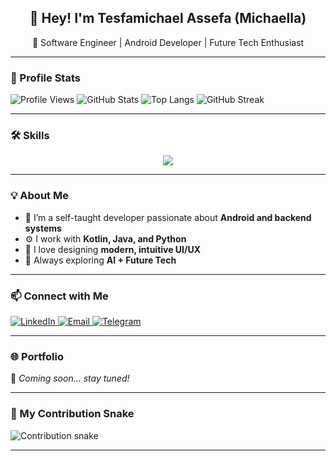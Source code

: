 <!-- 👋 Hey there! Welcome to my GitHub Profile -->

<h2 align="center">👋 Hey! I'm Tesfamichael Assefa (Michaella)</h2>
<p align="center">
🚀 Software Engineer | Android Developer | Future Tech Enthusiast  
</p>

---

### 💫 Profile Stats
![Profile Views](https://komarev.com/ghpvc/?username=Michaella4110&style=flat)
![GitHub Stats](https://github-readme-stats.vercel.app/api?username=Michaella4110&show_icons=true&theme=radical)
![Top Langs](https://github-readme-stats.vercel.app/api/top-langs/?username=Michaella4110&layout=compact&theme=radical)
![GitHub Streak](https://github-readme-streak-stats.herokuapp.com/?user=Michaella4110&theme=radical)

---

### 🛠 Skills
<p align="center">
<img src="https://skillicons.dev/icons?i=java,kotlin,python,androidstudio,git,github,mysql,vscode,linux,html,css" />
</p>

---

### 💡 About Me
- 🌱 I’m a self-taught developer passionate about **Android and backend systems**
- ⚙️ I work with **Kotlin, Java, and Python**
- 🎨 I love designing **modern, intuitive UI/UX**
- 🧠 Always exploring **AI + Future Tech**

---

### 📫 Connect with Me
<p align="left">
<a href="https://www.linkedin.com/in/tesfamichael-assefa-487784367/" target="_blank">
  <img src="https://img.shields.io/badge/LinkedIn-blue?style=for-the-badge&logo=linkedin&logoColor=white" alt="LinkedIn"/>
</a>
<a href="mailto:tesfamichael4110@gmail.com" target="_blank">
  <img src="https://img.shields.io/badge/Email-D14836?style=for-the-badge&logo=gmail&logoColor=white" alt="Email"/>
</a>
<a href="https://t.me/Michaella_4110" target="_blank">
  <img src="https://img.shields.io/badge/Telegram-2CA5E0?style=for-the-badge&logo=telegram&logoColor=white" alt="Telegram"/>
</a>
</p>

---

### 🌐 Portfolio
🚧 *Coming soon... stay tuned!*

---

### 🐍 My Contribution Snake
![Contribution snake](https://github.com/Michaella4110/Michaella4110/blob/output/github-contribution-grid-snake.svg)

---
